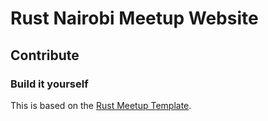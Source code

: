 # Rust Nairobi Meetup Website

## Contribute


### Build it yourself

This is based on the [Rust Meetup Template](https://github.com/rust-community/rust-meetup-template). 

